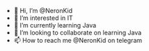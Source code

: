- 👋 Hi, I’m @NeronKid
- 👀 I’m interested in IT 
- 🌱 I’m currently learning Java
- 💞️ I’m looking to collaborate on learning Java
- 📫 How to reach me @NeronKid on telegram 

<!---
NeronKid/NeronKid is a ✨ special ✨ repository because its `README.md` (this file) appears on your GitHub profile.
You can click the Preview link to take a look at your changes.
--->
